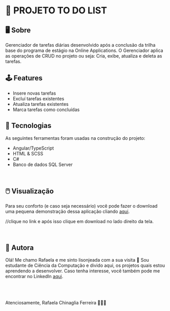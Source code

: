 # 📝 PROJETO TO DO LIST

## 🖥️ Sobre 
Gerenciador de tarefas diárias desenvolvido após a conclusão da trilha base do programa de estágio na Online Applications. O Gerenciador aplica as operações de CRUD no projeto ou seja: Cria, exibe, atualiza e deleta as tarefas. <br />

## 🕹️ Features
* Insere novas tarefas
* Excluí tarefas existentes
* Atualiza tarefas existentes 
* Marca tarefas como concluídas

 ## 🧰 Tecnologias
 As seguintes ferramentas foram usadas na construção do projeto:
* Angular/TypeScript
* HTML & SCSS
* C#
* Banco de dados SQL Server
<br />

## 🖱️ Visualização
Para seu conforto (e caso seja necessário) você pode fazer o download uma pequena demonstração dessa aplicação cliando [aqui](https://github.com/rafaelachinaglia/to-do-list/blob/main/media/projeto-todo.mp4). 
<p>//clique no link e após isso clique em download no lado direito da tela.</p>
<br />

## 👸 Autora
Olá! Me chamo Rafaela e me sinto lisonjeada com a sua visita 🙂 
Sou estudante de Ciência da Computação e divido aqui, os projetos quais estou aprendendo a desenvolver. 
Caso tenha interesse, você também pode me encontrar no LinkedIn [aqui](https://www.linkedin.com/in/rafaela-chinaglia-ferreira-333203116/).


<br />
<br />
<br />
Atenciosamente, Rafaela Chinaglia Ferreira 🧚🏻‍♀️
